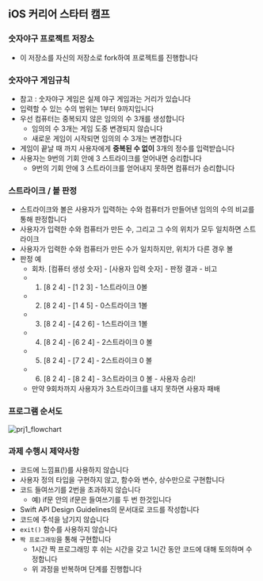 ## iOS 커리어 스타터 캠프

### 숫자야구 프로젝트 저장소

- 이 저장소를 자신의 저장소로 fork하여 프로젝트를 진행합니다

### 숫자야구 게임규칙

- 참고 : 숫자야구 게임은 실제 야구 게임과는 거리가 있습니다
- 입력할 수 있는 수의 범위는 1부터 9까지입니다
- 우선 컴퓨터는 중복되지 않은 임의의 수 3개를 생성합니다
    - 임의의 수 3개는 게임 도중 변경되지 않습니다
    - 새로운 게임이 시작되면 임의의 수 3개는 변경합니다
- 게임이 끝날 때 까지 사용자에게 **중복된 수 없이** 3개의 정수를 입력받습니다
- 사용자는 9번의 기회 안에 3 스트라이크를 얻어내면 승리합니다
    - 9번의 기회 안에 3 스트라이크를 얻어내지 못하면 컴퓨터가 승리합니다

### 스트라이크 / 볼 판정

- 스트라이크와 볼은 사용자가 입력하는 수와 컴퓨터가 만들어낸 임의의 수의 비교를 통해 판정합니다
- 사용자가 입력한 수와 컴퓨터가 만든 수, 그리고 그 수의 위치가 모두 일치하면 스트라이크
- 사용자가 입력한 수와 컴퓨터가 만든 수가 일치하지만, 위치가 다른 경우 볼
- 판정 예
    - 회차. [컴퓨터 생성 숫자] - [사용자 입력 숫자] - 판정 결과 - 비고
    - 1. [8 2 4] - [1 2 3] - 1스트라이크 0볼
    - 2. [8 2 4] - [1 4 5] - 0스트라이크 1볼
    - 3. [8 2 4] - [4 2 6] - 1스트라이크 1볼
    - 4. [8 2 4] - [6 2 4] - 2스트라이크 0 볼
    - 5. [8 2 4] - [7 2 4] - 2스트라이크 0 볼
    - 6. [8 2 4] - [8 2 4] - 3스트라이크 0 볼 - 사용자 승리!
    - 만약 9회차까지 사용자가 3스트라이크를 내지 못하면 사용자 패배

### 프로그램 순서도
![prj1_flowchart](https://user-images.githubusercontent.com/59643667/119791341-b5c60400-bf0f-11eb-8eb1-b0c13613e0d1.png)


### 과제 수행시 제약사항

- 코드에 느낌표(!)를 사용하지 않습니다
- 사용자 정의 타입을 구현하지 않고, 함수와 변수, 상수만으로 구현합니다
- 코드 들여쓰기를 2번을 초과하지 않습니다
    - 예) if문 안의 if문은 들여쓰기를 두 번 한것입니다
- Swift API Design Guidelines의 문서대로 코드를 작성합니다
- 코드에 주석을 남기지 않습니다
- `exit()` 함수를 사용하지 않습니다
- `짝 프로그래밍`을 통해 구현합니다
    - 1시간 짝 프로그래밍 후 쉬는 시간을 갖고 1시간 동안 코드에 대해 토의하며 수정합니다
    - 위 과정을 반복하며 단계를 진행합니다
